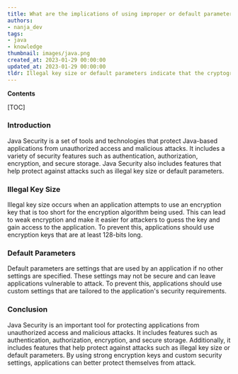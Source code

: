 ```yaml
---
title: What are the implications of using improper or default parameters for Java security?
authors:
- nanja_dev
tags:
- java
- knowledge
thumbnail: images/java.png
created_at: 2023-01-29 00:00:00
updated_at: 2023-01-29 00:00:00
tldr: Illegal key size or default parameters indicate that the cryptographic strength of the security implementation is insufficient.
---
```


**Contents**

[TOC]

### Introduction 
Java Security is a set of tools and technologies that protect Java-based applications from unauthorized access and malicious attacks. It includes a variety of security features such as authentication, authorization, encryption, and secure storage. Java Security also includes features that help protect against attacks such as illegal key size or default parameters.

### Illegal Key Size
Illegal key size occurs when an application attempts to use an encryption key that is too short for the encryption algorithm being used. This can lead to weak encryption and make it easier for attackers to guess the key and gain access to the application. To prevent this, applications should use encryption keys that are at least 128-bits long.

### Default Parameters
Default parameters are settings that are used by an application if no other settings are specified. These settings may not be secure and can leave applications vulnerable to attack. To prevent this, applications should use custom settings that are tailored to the application's security requirements.

### Conclusion
Java Security is an important tool for protecting applications from unauthorized access and malicious attacks. It includes features such as authentication, authorization, encryption, and secure storage. Additionally, it includes features that help protect against attacks such as illegal key size or default parameters. By using strong encryption keys and custom security settings, applications can better protect themselves from attack.
